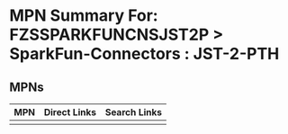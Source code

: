 



# MPN Summary For: FZSSPARKFUNCNSJST2P > SparkFun-Connectors : JST-2-PTH

## MPNs
  

|MPN|Direct Links|Search Links|
| :--- | :--- | :--- |
||||
